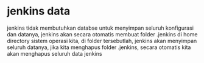 # jenkins data

jenkins tidak membutuhkan databse untuk menyimpan seluruh konfigurasi dan datanya, jenkins akan secara otomatis membuat folder .jenkins di home directory sistem operasi kita, di folder tersebutlah, jenkins akan menyimpan seluruh datanya, jika kita menghapus folder .jenkins, secara otomatis kita akan menghapus seluruh data jenkins